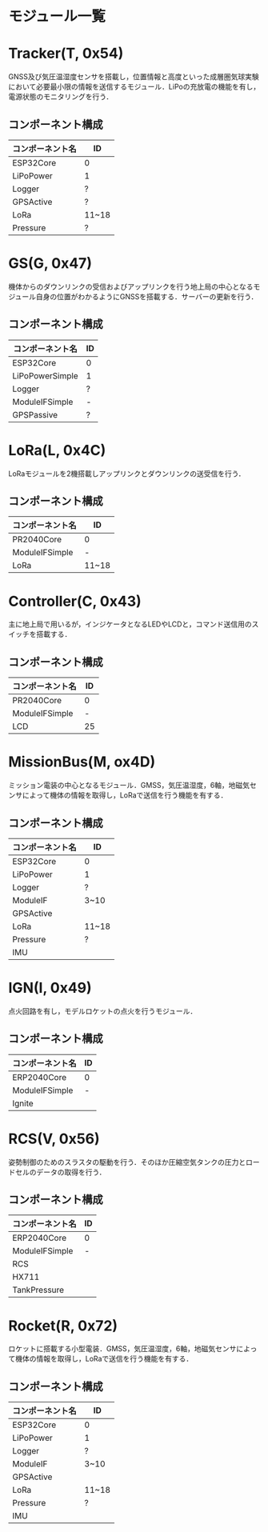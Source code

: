 # モジュール一覧

# Tracker(T, 0x54)
GNSS及び気圧温湿度センサを搭載し，位置情報と高度といった成層圏気球実験において必要最小限の情報を送信するモジュール．LiPoの充放電の機能を有し，電源状態のモニタリングを行う．

## コンポーネント構成
|コンポーネント名|ID|
| --- | --- |
| ESP32Core | 0 |
| LiPoPower | 1 |
| Logger | ? |
| GPSActive | ? |
| LoRa | 11~18 |
| Pressure | ? |

# GS(G, 0x47)
機体からのダウンリンクの受信およびアップリンクを行う地上局の中心となるモジュール自身の位置がわかるようにGNSSを搭載する．サーバーの更新を行う．

## コンポーネント構成
|コンポーネント名|ID|
| --- | --- |
| ESP32Core | 0 |
| LiPoPowerSimple | 1 |
| Logger | ? |
| ModuleIFSimple | - |
| GPSPassive | ? |

# LoRa(L, 0x4C)
LoRaモジュールを2機搭載しアップリンクとダウンリンクの送受信を行う．

## コンポーネント構成
|コンポーネント名|ID|
| --- | --- |
| PR2040Core | 0 |
| ModuleIFSimple | - |
| LoRa | 11~18 |

# Controller(C, 0x43)
主に地上局で用いるが，インジケータとなるLEDやLCDと，コマンド送信用のスイッチを搭載する．

## コンポーネント構成
|コンポーネント名|ID|
| --- | --- |
| PR2040Core | 0 |
| ModuleIFSimple | - |
| LCD | 25 |

# MissionBus(M, ox4D)
ミッション電装の中心となるモジュール．GMSS，気圧温湿度，6軸，地磁気センサによって機体の情報を取得し，LoRaで送信を行う機能を有する．

## コンポーネント構成
|コンポーネント名|ID|
| --- | --- |
| ESP32Core | 0 |
| LiPoPower | 1 |
| Logger | ? |
| ModuleIF | 3~10 |
| GPSActive | |
| LoRa | 11~18 |
| Pressure | ? |
| IMU | |

# IGN(I, 0x49)
点火回路を有し，モデルロケットの点火を行うモジュール．

## コンポーネント構成
|コンポーネント名|ID|
| --- | --- |
| ERP2040Core | 0 |
| ModuleIFSimple | - |
| Ignite | |

# RCS(V, 0x56)
姿勢制御のためのスラスタの駆動を行う．そのほか圧縮空気タンクの圧力とロードセルのデータの取得を行う．

## コンポーネント構成
|コンポーネント名|ID|
| --- | --- |
| ERP2040Core | 0 |
| ModuleIFSimple | - |
| RCS | |
| HX711 | |
| TankPressure | |

# Rocket(R, 0x72)
ロケットに搭載する小型電装．GMSS，気圧温湿度，6軸，地磁気センサによって機体の情報を取得し，LoRaで送信を行う機能を有する．

## コンポーネント構成
|コンポーネント名|ID|
| --- | --- |
| ESP32Core | 0 |
| LiPoPower | 1 |
| Logger | ? |
| ModuleIF | 3~10 |
| GPSActive | |
| LoRa | 11~18 |
| Pressure | ? |
| IMU | |